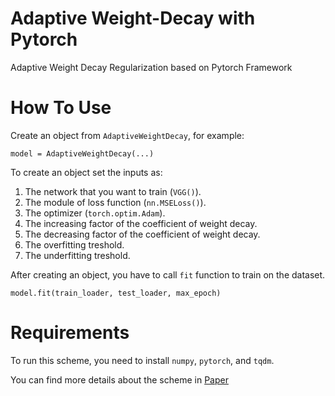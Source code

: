 # Adaptive Weight-Decay with Pytorch
Adaptive Weight Decay Regularization based on Pytorch Framework

# How To Use
Create an object from `AdaptiveWeightDecay`, for example:
```
model = AdaptiveWeightDecay(...)
```
To create an object set the inputs as:
1. The network that you want to train (`VGG()`).
2. The module of loss function (`nn.MSELoss()`).
3. The optimizer (`torch.optim.Adam`).
4. The increasing factor of the coefficient of weight decay.
5. The decreasing factor of the coefficient of weight decay.
6. The overfitting treshold.
7. The underfitting treshold.

After creating an object, you have to call `fit` function to train on the dataset.
```
model.fit(train_loader, test_loader, max_epoch)
```

# Requirements

To run this scheme, you need to install `numpy`, `pytorch`, and `tqdm`.

You can find more details about the scheme in [Paper](https://ieeexplore.ieee.org/abstract/document/8643569)
